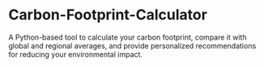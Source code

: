 # Carbon-Footprint-Calculator
A Python-based tool to calculate your carbon footprint, compare it with global and regional averages, and provide personalized recommendations for reducing your environmental impact.
